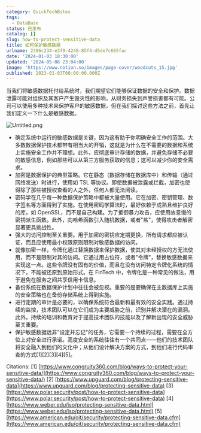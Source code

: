 ```yaml
---
category: QuickTechBites
tags:
  - DataBase
status: 已发布
catalog: []
slug: how-to-protect-sensitive-data
title: 如何保护敏感数据
urlname: 2396c234-e3f9-4248-85f4-d5de7c665fac
date: '2024-01-03 18:30:00'
updated: '2024-05-08 23:04:00'
image: 'https://www.notion.so/images/page-cover/woodcuts_15.jpg'
published: 2023-01-03T08:00:00.000Z
---
```


当我们将敏感数据托付给系统时，我们期望它们能够保证数据的安全和保护。数据泄露可能对组织及其客户产生毁灭性的影响，从财务损失到声誉损害都有可能。公司可以使用多种技术来保护客户的敏感数据，但在我们探讨这些方法之前，首先让我们定义一下什么是敏感数据。


![Untitled.png](https://prod-files-secure.s3.us-west-2.amazonaws.com/5d24fe63-e567-4804-86f9-9fdc62e13082/aa7e6578-50d6-4f37-a4e4-28071bd0fba3/Untitled.png?X-Amz-Algorithm=AWS4-HMAC-SHA256&X-Amz-Content-Sha256=UNSIGNED-PAYLOAD&X-Amz-Credential=ASIAZI2LB466S24I6WWV%2F20250315%2Fus-west-2%2Fs3%2Faws4_request&X-Amz-Date=20250315T213253Z&X-Amz-Expires=3600&X-Amz-Security-Token=IQoJb3JpZ2luX2VjEMb%2F%2F%2F%2F%2F%2F%2F%2F%2F%2FwEaCXVzLXdlc3QtMiJHMEUCICafGoE61AS3Enkh1TvYQkaO1rUCDFi9msUVc%2FGbpVxxAiEAz9rmwb%2FsYrbyhFSg%2BK%2B1mMtULIGVA7npVG8sJL2VYrsq%2FwMIHxAAGgw2Mzc0MjMxODM4MDUiDPuRwlG081zZ9eQjwircA3%2Bz9XjYn5b5MlgYaNzEOQU43AmPektq6VwvvkOCpRs1E9ThRBtHAP7Oa%2FLlkyQpBfNk%2FmBrC6PgEaCTmTiD9I8eeWE6xEUL58rd%2Fx6sBAQurH4ZzXb%2FuyzIC6B578Bkq5ysBnLznrpasWzJLGWMs0s3UDk9XkZ1%2BXKV4My7b%2FXxIfzVbb532TL2dfPXFGjzbKIkbvteqB57InE7e8qs9udoL3cxRvLtXxXa%2Fn3MWjvho8cHAjKTDRs4wHYFGnKnBnHNTbSkMhYKOKHrIxG%2FFs8DRXMByLHGb3M5el3AdRALX3KRbVcDpmirz7PQLVbMXcHdnd%2BLbRaehnYD8aCaVl5X44JaA%2FtqLegDKGzQK0e7J0sJIqvDaurD0KSs7tVqsvpIE5rhDxFBUD4NiXpFGvSadqpLVAQKhpnVDmpcpo2yu9b00zMGlaXbAUnkEwgU54qdPOX%2B9yWxwLbOA8xIRZBMkA2n2Gi1oXhacjPt7v%2FQcwwu%2BycaiQSuRg80CYPWdnWgunuiMyzXRUzgnhC3JrSmMXiS9VJB7SmKhZCoxRzguLGE8RVDj%2FdWMcn9aNnPEY%2FVS677GdqA66sOvJk7J36UpNndqVr1QFEFebWDt7QhnKlSCmCBEH1JZSIfMOfg174GOqUBSt3bGJw5baAcRQtqrhRmy5vuRSYwPuvqksucIgadmqCgRCAdO9TKNshvRk5PkQAWP16yjtxg3xtop55UusabZlecO1rAflzUPOOBxRpKol61jHDFCgsP6Kvezv0mli1DbGN5vf9Gmh%2FraBSmSxZP8xH%2BUFJgTYCh0n6bTx719ky2kILm839B2rjq28fNOB8JtWGD3caFg1dfGcis57NhT500Ln9Q&X-Amz-Signature=471d7804247f129ceeaf043eb1ff87e5fc50e69bc16beade2a7819deccec71a9&X-Amz-SignedHeaders=host&x-id=GetObject)

- 确定系统中运行的敏感数据是关键，因为这有助于你明确安全工作的范围。大多数数据保护技术都带有相当大的开销，这就是为什么在不需要的数据和系统上实施安全工作并不理想。此外，应彻底审计存储的数据，并避免存储不必要的敏感信息，例如那些可以从第三方服务获取的信息；这可以减少你的安全需求。
- 加密是数据保护的典型策略。它在静态（数据存储在数据库中）和传输（通过网络发送）时进行，使用如 TSL 等协议。即使数据被泄露或拦截，加密也使得除了那些被授权查看的人之外，任何人都无法阅读。
- 密码学在几乎每一种数据保护策略中都被大量使用。它在加密、密钥管理、数字签名等方面得到了实施。在使用密码学算法时，最好依赖于成熟且维护良好的库，如 OpenSSL，而不是自己构建。为了抵御暴力攻击，应使用故意慢的密钥派生函数。此外，向哈希函数引入随机数据，或者"盐"，使得攻击者解密显著更具挑战性。
- 强大的访问控制至关重要。用于加密的密钥应定期更换，所有请求都应被认证，而且应使用最小权限原则限制对敏感数据的访问。
- 就像加密一样，令牌化通过替换数据来保护数据，使其对未经授权的方无法使用，而不是限制对其的访问。它通过用占位符，或者"令牌"，替换敏感数据来实现这一点。这些令牌没有固有的价值，而且在没有访问特定令牌化系统的情况下，不能被还原到原始形式。在 FinTech 中，令牌化是一种常见的做法，用于避免在服务之间共享信用卡信息。
- 备份系统在数据保护计划中往往会被忽视。重要的是要确保在主数据库上实施的安全策略也在备份存储系统上得到实施。
- 进行定期的审计是必要的，以确保系统符合最新和最有效的安全实践。通过持续的监控，技术团队可以在它们成为主要威胁之前，识别并解决潜在的漏洞。此外，持续的培训和教育对于提高技术团队的技能以及了解新出现的安全威胁至关重要。
- 保护敏感数据远非"设定并忘记"的任务，它需要一个持续的过程，需要在全方位上对安全进行承诺。高度安全的系统往往有一个共同点——他们的技术团队将安全融入到他们的文化中；从他们设计解决方案的方式，到他们进行代码审查的方式[1][2][3][4][5]。

Citations:
[1] [https://www.congruity360.com/blog/ways-to-protect-your-sensitive-data/](https://www.congruity360.com/blog/ways-to-protect-your-sensitive-data/)
[2] [https://www.upguard.com/blog/protecting-sensitive-data](https://www.upguard.com/blog/protecting-sensitive-data)
[3] [https://www.polar.security/post/how-to-protect-sensitive-data](https://www.polar.security/post/how-to-protect-sensitive-data)
[4] [https://www.weber.edu/iso/protecting-sensitive-data.html](https://www.weber.edu/iso/protecting-sensitive-data.html)
[5] [https://www.american.edu/oit/security/protecting-sensitive-data.cfm](https://www.american.edu/oit/security/protecting-sensitive-data.cfm)


